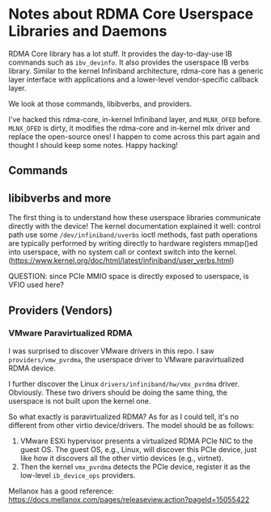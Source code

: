 # Notes about RDMA Core Userspace Libraries and Daemons

RDMA Core library has a lot stuff.
It provides the day-to-day-use IB commands such as `ibv_devinfo`.
It also provides the userspace IB verbs library.
Similar to the kernel Infiniband architecture,
rdma-core has a generic layer interface with applications
and a lower-level vendor-specific callback layer.

We look at those commands, libibverbs, and providers.

I've hacked this rdma-core, in-kernel Infiniband layer,
and `MLNX_OFED` before. `MLNX_OFED` is dirty,
it modifies the rdma-core and in-kernel mlx driver
and replace the open-source ones!
I happen to come across this part again
and thought I should keep some notes. Happy hacking!

## Commands

## libibverbs and more

The first thing is to understand how these userspace libraries
communicate directly with the device!
The kernel documentation explained it well:
control path use some `/dev/infiniband/uverbs` ioctl methods,
fast path operations are typically performed by writing
directly to hardware registers mmap()ed into userspace,
with no system call or context switch into the kernel.
(https://www.kernel.org/doc/html/latest/infiniband/user_verbs.html)

QUESTION: since PCIe MMIO space is directly exposed to userspace, is VFIO used here?

## Providers (Vendors)

### VMware Paravirtualized RDMA

I was surprised to discover VMware drivers in this repo.
I saw `providers/vmw_pvrdma`, the userspace driver to VMware paravirtualized RDMA device.

I further discover the Linux `drivers/infiniband/hw/vmx_pvrdma` driver.
Obviously. These two drivers should be doing the same thing, the
userspace is not built upon the kernel one.

So what exactly is paravirtualized RDMA?
As for as I could tell, it's no different from other virtio device/drivers.
The model should be as follows:
1) VMware ESXi hypervisor presents a virtualized RDMA PCIe NIC
to the guest OS. The guest OS, e.g., Linux, will discover
this PCIe device, just like how it discovers all the other
virtio devices (e.g., virtnet).
2) Then the kernel `vmx_pvrdma` detects the PCIe device,
register it as the low-level `ib_device_ops` providers.

Mellanox has a good reference: https://docs.mellanox.com/pages/releaseview.action?pageId=15055422
